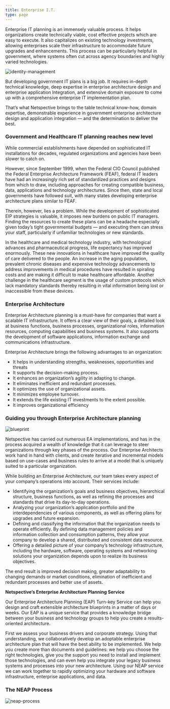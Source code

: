 ```yaml
---
title: Enterprise I.T.
type: page
---
```

Enterprise IT planning is an immensely valuable process. It helps organizations create technically viable, cost effective projects which are easy to execute. It also capitalizes on existing technology investments, allowing enterprises scale their infrastructure to accommodate future upgrades and enhancements. This process can be particularly helpful in government, where systems often cut across agency boundaries and highly varied technologies.

![identity-management](/img/technology-services/img-federal.jpg#right)

But developing government IT plans is a big job. It requires in-depth technical knowledge, deep expertise in enterprise architecture design and enterprise application Integration, and extensive domain exposure to come up with a comprehensive enterprise IT implementation plan.

That’s what Netspective brings to the table technical know-how, domain expertise, demonstrable experience in government enterprise architecture design and application integration — and the determination to deliver the best.

### Government and Healthcare IT planning reaches new level

While commercial establishments have depended on sophisticated IT installations for decades, regulated organizations and agencies have been slower to catch on.

However, since September 1999, when the Federal CIO Council published the Federal Enterprise Architecture Framework (FEAF), federal IT leaders have had an increasingly rich set of standardized practices and designs from which to draw, including approaches for creating compatible business, data, applications and technology architectures. Since then, state and local governments have followed suit, with many states developing enterprise architecture plans similar to FEAF.

Therein, however, lies a problem. While the development of sophisticated EIP strategies is valuable, it imposes new burdens on public IT managers. Finding the resources to create these plans can be a headache especially given today’s tight governmental budgets — and executing them can stress your staff, particularly if unfamiliar technologies or new standards.

In the healthcare and medical technology industry, with technological advances and pharmaceutical progress, life expectancy has improved enormously. These new innovations in healthcare have improved the quality of care delivered to the people. An increase in the aging population, prevalent chronic diseases and expensive technology advancements to address improvements in medical procedures have resulted in spiraling costs and are making it difficult to make healthcare affordable. Another challenge in the healthcare segment is the usage of custom protocols which lack mandatory standards thereby resulting in vital information being lost or inaccessible from these devices.

### Enterprise Architecture

Enterprise Architecture planning is a must-have for companies that want a scalable IT infrastructure. It offers a clear view of their goals, a detailed look at business functions, business processes, organizational roles, information resources, computing capabilities and business systems. It also supports the development of software applications, information exchange and communications infrastructure.


Enterprise Architecture brings the following advantages to an organization:

* It helps in understanding strengths, weaknesses, opportunities and threats
* It supports the decision-making process.
* It enhances an organization’s agility in adapting to change.
* It eliminates inefficient and redundant processes.
* It optimizes the use of organizational assets.
* It minimizes employee turnover.
* It extends the life existing IT investments to the extent possible.
* It improves organizational efficiency

### Guiding you through Enterprise Architecture planning

![blueprint](/img/technology-services/blueprint.jpg#left)

Netspective has carried out numerous EA implementations, and has in the process acquired a wealth of knowledge that it can leverage to steer organizations through key phases of the process. Our Enterprise Architects work hand in hand with clients, and create iterative and incremental models based on use-cases and business rules to arrive at a model that is uniquely suited to a particular organization.

While building an Enterprise Architecture, our team takes every aspect of your company’s operations into account. Their services include:

* Identifying the organization’s goals and business objectives, hierarchical structure, business functions, as well as refining the processes and standards that drive its day-to-day operations.
* Analyzing your organization’s application portfolio and the interdependencies of various components, as well as offering plans for upgrades and future expansion.
* Defining and classifying the information that the organization needs to operate efficiently. By defining data management policies and information collection and consumption patterns, they allow your company to develop a shared, distributed and consistent data resource.
* Offering a detailed picture of your company’s technology infrastructure, including the hardware, software, operating systems and networking solutions your organization depends upon to realize its business objectives.

The end result is improved decision making, greater adaptability to changing demands or market conditions, elimination of inefficient and redundant processes and better use of assets.

**Netspective’s Enterprise Architecture Planning Service**

Our Enterprise Architecture Planning (EAP) Turn-key Service can help you design and craft extensible architecture blueprints in a matter of days or weeks. Our EAP is a unique service that provides a knowledge bridge between your business and technology groups to help you create a results-oriented architecture.

First we assess your business drivers and corporate strategy. Using that understanding, we collaboratively develop an adoptable enterprise architecture plan that will have the best ability to be implemented. We help you create more than documents and guidelines: we help you choose the right technologies, give you the support you need to install and implement those technologies, and can even help you integrate your legacy business systems and processes into your new architecture. Using our NEAP service we can work together to rapidly optimizing your hardware and software infrastructure, enterprise applications, and data.

### The NEAP Process

![neap-process](/img/technology-services/neap-process.gif#left)





